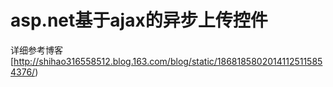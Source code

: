 # asp.net基于ajax的异步上传控件

详细参考博客[http://shihao316558512.blog.163.com/blog/static/18681858020141125115854376/)

